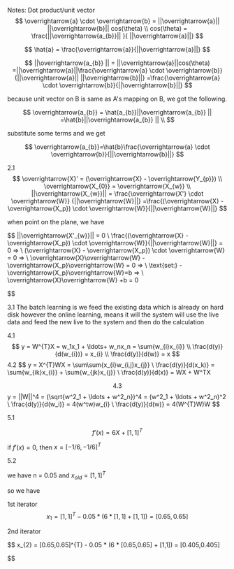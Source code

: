 Notes:
Dot product/unit vector
$$
\overrightarrow{a} \cdot \overrightarrow{b} = ||\overrightarrow{a}|| ||\overrightarrow{b}|| cos(\theta)
\\
cos(\theta) = \frac{||\overrightarrow{a_{b}}|| }{ ||\overrightarrow{a}||}
$$

$$
\hat{a} = \frac{\overrightarrow{a}}{||\overrightarrow{a}||}
$$

$$
||\overrightarrow{a_{b}} || = ||\overrightarrow{a}||cos(\theta)
=||\overrightarrow{a}||\frac{\overrightarrow{a} \cdot \overrightarrow{b}}{||\overrightarrow{a}|| ||\overrightarrow{b}||}
=\frac{\overrightarrow{a} \cdot \overrightarrow{b}}{||\overrightarrow{b}||}
$$


because unit vector on B is same as A's mapping on B, we got the following.

$$
\overrightarrow{a_{b}} = \hat{a_{b}}||\overrightarrow{a_{b}} || 
=\hat{b}||\overrightarrow{a_{b}} || \\
$$

substitute some terms and we get 

$$
\overrightarrow{a_{b}}=\hat{b}\frac{\overrightarrow{a} \cdot \overrightarrow{b}}{||\overrightarrow{b}||}
$$

2.1
$$
\overrightarrow{X}' = (\overrightarrow{X} - \overrightarrow{Y_{p}})
\\
\overrightarrow{X_{0}} = \overrightarrow{X_{w}}
\\
||\overrightarrow{X_{w}}|| = \frac{\overrightarrow{X'} \cdot \overrightarrow{W}}
{||\overrightarrow{W}||} 
=\frac{(\overrightarrow{X} - \overrightarrow{X_p}) \cdot \overrightarrow{W}}{||\overrightarrow{W}||}
$$

when point on the plane, we have

$$
||\overrightarrow{X'_{w}}|| = 0
\\
\frac{(\overrightarrow{X} - \overrightarrow{X_p}) \cdot \overrightarrow{W}}{||\overrightarrow{W}||} = 0 =>
\\
(\overrightarrow{X} - \overrightarrow{X_p}) \cdot \overrightarrow{W} = 0 =>
\\
\overrightarrow{X}\overrightarrow{W} - \overrightarrow{X_p}\overrightarrow{W} = 0 =>
\\
\text{set:}  -\overrightarrow{X_p}\overrightarrow{W}=b =>
\\
\overrightarrow{X}\overrightarrow{W} +b = 0


$$

3.1 
The batch learning is we feed the existing data which is already on hard disk
however the online learning, means it will the system will use the live data and feed
the new live to the system and then do the calculation

4.1
$$
y = W^{T}X = w_1x_1 + \ldots+ w_nx_n = \sum{w_{i}x_{i}}
\\
\frac{d(y)}{d(w_{i})} = x_{i}
\\
\frac{d(y)}{d(w)} = x
$$
4.2
$$
y = X^{T}WX = \sum\sum{x_{i}w_{i,j}x_{j}}
\\
\frac{d(y)}{d(x_k)} = \sum{w_{ik}x_{i}} + \sum{w_{jk}x_{j}}
\\
\frac{d(y)}{d(x)} = WX + W^TX

$$
4.3
$$
y = ||W||^4 = (\sqrt{w^2_1 + \ldots + w^2_n})^4 = (w^2_1 + \ldots + w^2_n)^2
\\
\frac{d(y)}{d(w_i)} = 4(w^tw)w_{i}
\\
\frac{d(y)}{d(w)} = 4(W^{T}W)W
$$

5.1

$$
f'(x) = 6X + [1,1]^{T}
$$

if $f'(x) = 0$, then  $x = [-1/6,-1/6]^T$

5.2

we have n = 0.05 and $x_{old}=[1,1]^T$

so we have  

1st iterator
$$
x_{1} = [1,1]^{T} - 0.05 * (6 * [1,1] + [1,1]) = [0.65,0.65]
$$

2nd iterator

$$
x_{2} = [0.65,0.65]^{T} - 0.05 * (6 * [0.65,0.65] + [1,1]) = [0.405,0.405]

$$
